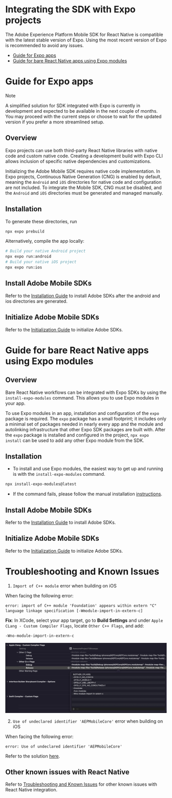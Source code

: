 # Integrating the SDK with Expo projects

The Adobe Experience Platform Mobile SDK for React Native is compatible with the latest stable version of Expo. Using the most recent version of Expo is recommended to avoid any issues.

- [Guide for Expo apps](#guide-for-expo-apps)
- [Guide for bare React Native apps using Expo modules](#guide-for-bare-react-native-apps-using-expo-modules)

# Guide for Expo apps

> [!NOTE]
> A simplified solution for SDK integrated with Expo is currently in development and expected to be available in the next couple of months. You may proceed with the current steps or choose to wait for the updated version if you prefer a more streamlined setup.

## Overview
Expo projects can use both third-party React Native libraries with native code and custom native code. Creating a development build with Expo CLI allows inclusion of specific native dependencies and customizations.

Initializing the Adobe Mobile SDK requires native code implementation. In Expo projects, Continuous Native Generation (CNG) is enabled by default, meaning the `Android` and `iOS` directories for native code and configuration are not included. To integrate the Mobile SDK, CNG must be disabled, and the `Android` and `iOS` directories must be generated and managed manually.

## Installation

To generate these directories, run 
```bash
npx expo prebuild
```
Alternatively, compile the app locally:
```bash
# Build your native Android project
npx expo run:android
# Build your native iOS project
npx expo run:ios
```

## Install Adobe Mobile SDKs

Refer to the [Installation Guide](../README.md#Installation) to install Adobe SDKs after the android and ios directories are generated.

## Initialize Adobe Mobile SDKs
Refer to the [Initialization Guide](../README.md#initializing) to initialize Adobe SDKs.


# Guide for bare React Native apps using Expo modules

## Overview
Bare React Native workflows can be integrated with Expo SDKs by using the `install-expo-modules` command. This allows you to use Expo modules in your app.

To use Expo modules in an app, installation and configuration of the `expo` package is required. The `expo` package has a small footprint; it includes only a minimal set of packages needed in nearly every app and the module and autolinking infrastructure that other Expo SDK packages are built with. After the `expo` package is installed and configured in the project, `npx expo install` can be used to add any other Expo module from the SDK.


## Installation
- To install and use Expo modules, the easiest way to get up and running is with the `install-expo-modules` command.
```bash
npx install-expo-modules@latest
```
- If the command fails, please follow the manual installation [instructions](https://docs.expo.dev/bare/installing-expo-modules/#manual-installation).

## Install Adobe Mobile SDKs

Refer to the [Installation Guide](../README.md#Installation) to install Adobe SDKs.

## Initialize Adobe Mobile SDKs

Refer to the [Initialization Guide](../README.md#initializing) to initialize Adobe SDKs.

# Troubleshooting and Known Issues
1. `Import of C++ module` error when building on iOS

When facing the following error:
```xcode
error: import of C++ module 'Foundation' appears within extern "C" language linkage specification [-Wmodule-import-in-extern-c]
```
**Fix**: In XCode, select your app target, go to **Build Settings** and under `Apple CLang - Custom Compiler Flags`, locate `Other C++ Flags`, and add:
```bash
-Wno-module-import-in-extern-c
```
<img width="936" alt="Xcode Screenshot" src="./resources/xcode c++ flag screenshot.png">

2. `Use of undeclared identifier 'AEPMobileCore'` error when building on iOS

When facing the following error:
```xcode
error: Use of undeclared identifier 'AEPMobileCore'
```
Refer to the solution [here](https://github.com/adobe/aepsdk-react-native/issues/346#issuecomment-2109949661).

## Other known issues with React Native
Refer to [Troubleshooting and Known Issues](../README.md#troubleshooting-and-known-issues) for other known issues with React Native integration.
